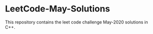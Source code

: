# LeetCode-May-Solutions
This repository contains the leet code challenge May-2020 solutions in C++.
